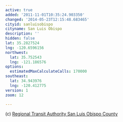 ```yaml
---
active: true
added: '2011-11-01T10:35:24.903350'
changed: '2014-05-23T12:15:48.683465'
cityid: sanluisobispo
cityname: San Luis Obispo
description: ''
hidden: false
lat: 35.2827524
lng: -120.6596156
northwest:
  lat: 35.752543
  lng: -121.186576
options:
  estimatedMaxCalculateCalls: 170000
southeast:
  lat: 34.943976
  lng: -120.412775
version: 1
zoom: 12

---
```


(c) [Regional Transit Authority San Luis Obispo County](http://www.slorta.org/)
